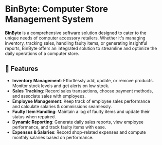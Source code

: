 # BinByte: Computer Store Management System

**BinByte** is a comprehensive software solution designed to cater to the unique needs of computer accessory retailers. Whether it's managing inventory, tracking sales, handling faulty items, or generating insightful reports, BinByte offers an integrated solution to streamline and optimize the daily operations of a computer store.

## 🚀 Features

- **Inventory Management**: Effortlessly add, update, or remove products. Monitor stock levels and get alerts on low stock.
- **Sales Tracking**: Record sales transactions, choose payment methods, and associate sales with employees.
- **Employee Management**: Keep track of employee sales performance and calculate salaries & commissions seamlessly.
- **Faulty Item Handling**: Maintain a log of faulty items and update their status when repaired.
- **Dynamic Reporting**: Generate daily sales reports, view employee performance, and track faulty items with ease.
- **Expenses & Salaries**: Record shop-related expenses and compute monthly salaries based on performance.

